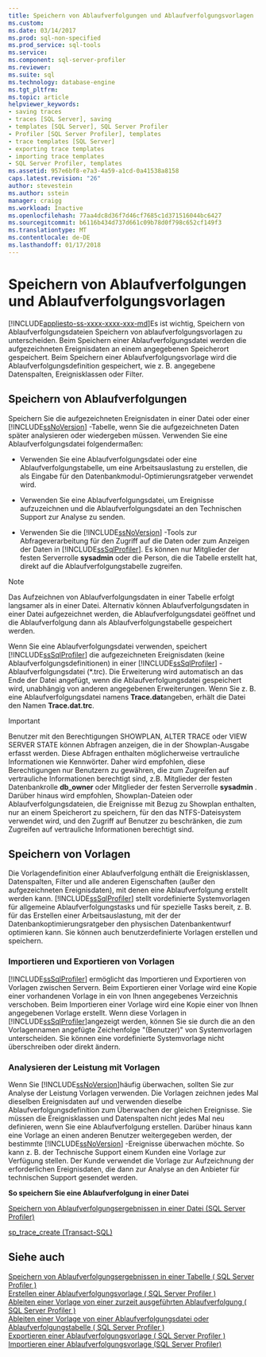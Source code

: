 ```yaml
---
title: Speichern von Ablaufverfolgungen und Ablaufverfolgungsvorlagen | Microsoft Docs
ms.custom: 
ms.date: 03/14/2017
ms.prod: sql-non-specified
ms.prod_service: sql-tools
ms.service: 
ms.component: sql-server-profiler
ms.reviewer: 
ms.suite: sql
ms.technology: database-engine
ms.tgt_pltfrm: 
ms.topic: article
helpviewer_keywords:
- saving traces
- traces [SQL Server], saving
- templates [SQL Server], SQL Server Profiler
- Profiler [SQL Server Profiler], templates
- trace templates [SQL Server]
- exporting trace templates
- importing trace templates
- SQL Server Profiler, templates
ms.assetid: 957e6bf8-e7a3-4a59-a1cd-0a41538a8158
caps.latest.revision: "26"
author: stevestein
ms.author: sstein
manager: craigg
ms.workload: Inactive
ms.openlocfilehash: 77aa4dc8d36f7d46cf7685c1d371516044bc6427
ms.sourcegitcommit: b6116b434d737d661c09b78d0f798c652cf149f3
ms.translationtype: MT
ms.contentlocale: de-DE
ms.lasthandoff: 01/17/2018
---
```

# <a name="save-traces-and-trace-templates"></a>Speichern von Ablaufverfolgungen und Ablaufverfolgungsvorlagen
[!INCLUDE[appliesto-ss-xxxx-xxxx-xxx-md](../../includes/appliesto-ss-xxxx-xxxx-xxx-md.md)]Es ist wichtig, Speichern von Ablaufverfolgungsdateien Speichern von ablaufverfolgungsvorlagen zu unterscheiden. Beim Speichern einer Ablaufverfolgungsdatei werden die aufgezeichneten Ereignisdaten an einem angegebenen Speicherort gespeichert. Beim Speichern einer Ablaufverfolgungsvorlage wird die Ablaufverfolgungsdefinition gespeichert, wie z. B. angegebene Datenspalten, Ereignisklassen oder Filter.  
  
## <a name="saving-traces"></a>Speichern von Ablaufverfolgungen  
 Speichern Sie die aufgezeichneten Ereignisdaten in einer Datei oder einer [!INCLUDE[ssNoVersion](../../includes/ssnoversion-md.md)] -Tabelle, wenn Sie die aufgezeichneten Daten später analysieren oder wiedergeben müssen. Verwenden Sie eine Ablaufverfolgungsdatei folgendermaßen:  
  
-   Verwenden Sie eine Ablaufverfolgungsdatei oder eine Ablaufverfolgungstabelle, um eine Arbeitsauslastung zu erstellen, die als Eingabe für den Datenbankmodul-Optimierungsratgeber verwendet wird.  
  
-   Verwenden Sie eine Ablaufverfolgungsdatei, um Ereignisse aufzuzeichnen und die Ablaufverfolgungsdatei an den Technischen Support zur Analyse zu senden.  
  
-   Verwenden Sie die [!INCLUDE[ssNoVersion](../../includes/ssnoversion-md.md)] -Tools zur Abfrageverarbeitung für den Zugriff auf die Daten oder zum Anzeigen der Daten in [!INCLUDE[ssSqlProfiler](../../includes/sssqlprofiler-md.md)]. Es können nur Mitglieder der festen Serverrolle **sysadmin** oder die Person, die die Tabelle erstellt hat, direkt auf die Ablaufverfolgungstabelle zugreifen.  
  
> [!NOTE]  
>  Das Aufzeichnen von Ablaufverfolgungsdaten in einer Tabelle erfolgt langsamer als in einer Datei. Alternativ können Ablaufverfolgungsdaten in einer Datei aufgezeichnet werden, die Ablaufverfolgungsdatei geöffnet und die Ablaufverfolgung dann als Ablaufverfolgungstabelle gespeichert werden.  
  
 Wenn Sie eine Ablaufverfolgungsdatei verwenden, speichert [!INCLUDE[ssSqlProfiler](../../includes/sssqlprofiler-md.md)] die aufgezeichneten Ereignisdaten (keine Ablaufverfolgungsdefinitionen) in einer [!INCLUDE[ssSqlProfiler](../../includes/sssqlprofiler-md.md)] -Ablaufverfolgungsdatei (\*.trc). Die Erweiterung wird automatisch an das Ende der Datei angefügt, wenn die Ablaufverfolgungsdatei gespeichert wird, unabhängig von anderen angegebenen Erweiterungen. Wenn Sie z. B. eine Ablaufverfolgungsdatei namens **Trace.dat**angeben, erhält die Datei den Namen **Trace.dat.trc**.  
  
> [!IMPORTANT]  
>  Benutzer mit den Berechtigungen SHOWPLAN, ALTER TRACE oder VIEW SERVER STATE können Abfragen anzeigen, die in der Showplan-Ausgabe erfasst werden. Diese Abfragen enthalten möglicherweise vertrauliche Informationen wie Kennwörter. Daher wird empfohlen, diese Berechtigungen nur Benutzern zu gewähren, die zum Zugreifen auf vertrauliche Informationen berechtigt sind, z.B. Mitglieder der festen Datenbankrolle **db_owner** oder Mitglieder der festen Serverrolle **sysadmin** . Darüber hinaus wird empfohlen, Showplan-Dateien oder Ablaufverfolgungsdateien, die Ereignisse mit Bezug zu Showplan enthalten, nur an einem Speicherort zu speichern, für den das NTFS-Dateisystem verwendet wird, und den Zugriff auf Benutzer zu beschränken, die zum Zugreifen auf vertrauliche Informationen berechtigt sind.  
  
## <a name="saving-templates"></a>Speichern von Vorlagen  
 Die Vorlagendefinition einer Ablaufverfolgung enthält die Ereignisklassen, Datenspalten, Filter und alle anderen Eigenschaften (außer den aufgezeichneten Ereignisdaten), mit denen eine Ablaufverfolgung erstellt werden kann. [!INCLUDE[ssSqlProfiler](../../includes/sssqlprofiler-md.md)] stellt vordefinierte Systemvorlagen für allgemeine Ablaufverfolgungstasks und für spezielle Tasks bereit, z. B. für das Erstellen einer Arbeitsauslastung, mit der der Datenbankoptimierungsratgeber den physischen Datenbankentwurf optimieren kann. Sie können auch benutzerdefinierte Vorlagen erstellen und speichern.  
  
### <a name="importing-and-exporting-templates"></a>Importieren und Exportieren von Vorlagen  
 [!INCLUDE[ssSqlProfiler](../../includes/sssqlprofiler-md.md)] ermöglicht das Importieren und Exportieren von Vorlagen zwischen Servern. Beim Exportieren einer Vorlage wird eine Kopie einer vorhandenen Vorlage in ein von Ihnen angegebenes Verzeichnis verschoben. Beim Importieren einer Vorlage wird eine Kopie einer von Ihnen angegebenen Vorlage erstellt. Wenn diese Vorlagen in [!INCLUDE[ssSqlProfiler](../../includes/sssqlprofiler-md.md)]angezeigt werden, können Sie sie durch die an den Vorlagennamen angefügte Zeichenfolge "(Benutzer)" von Systemvorlagen unterscheiden. Sie können eine vordefinierte Systemvorlage nicht überschreiben oder direkt ändern.  
  
### <a name="analyzing-performance-with-templates"></a>Analysieren der Leistung mit Vorlagen  
 Wenn Sie [!INCLUDE[ssNoVersion](../../includes/ssnoversion-md.md)]häufig überwachen, sollten Sie zur Analyse der Leistung Vorlagen verwenden. Die Vorlagen zeichnen jedes Mal dieselben Ereignisdaten auf und verwenden dieselbe Ablaufverfolgungsdefinition zum Überwachen der gleichen Ereignisse. Sie müssen die Ereignisklassen und Datenspalten nicht jedes Mal neu definieren, wenn Sie eine Ablaufverfolgung erstellen. Darüber hinaus kann eine Vorlage an einen anderen Benutzer weitergegeben werden, der bestimmte [!INCLUDE[ssNoVersion](../../includes/ssnoversion-md.md)] -Ereignisse überwachen möchte. So kann z. B. der Technische Support einem Kunden eine Vorlage zur Verfügung stellen. Der Kunde verwendet die Vorlage zur Aufzeichnung der erforderlichen Ereignisdaten, die dann zur Analyse an den Anbieter für technischen Support gesendet werden.  
  
 **So speichern Sie eine Ablaufverfolgung in einer Datei**  
  
 [Speichern von Ablaufverfolgungsergebnissen in einer Datei &#40;SQL Server Profiler&#41;](../../tools/sql-server-profiler/save-trace-results-to-a-file-sql-server-profiler.md)  
  
 [sp_trace_create &#40;Transact-SQL&#41;](../../relational-databases/system-stored-procedures/sp-trace-create-transact-sql.md)  
  
## <a name="see-also"></a>Siehe auch  
 [Speichern von Ablaufverfolgungsergebnissen in einer Tabelle &#40; SQL Server Profiler &#41;](../../tools/sql-server-profiler/save-trace-results-to-a-table-sql-server-profiler.md)   
 [Erstellen einer Ablaufverfolgungsvorlage &#40; SQL Server Profiler &#41;](../../tools/sql-server-profiler/create-a-trace-template-sql-server-profiler.md)   
 [Ableiten einer Vorlage von einer zurzeit ausgeführten Ablaufverfolgung &#40; SQL Server Profiler &#41;](../../tools/sql-server-profiler/derive-a-template-from-a-running-trace-sql-server-profiler.md)   
 [Ableiten einer Vorlage von einer Ablaufverfolgungsdatei oder Ablaufverfolgungstabelle &#40; SQL Server Profiler &#41;](../../tools/sql-server-profiler/derive-a-template-from-a-trace-file-or-trace-table-sql-server-profiler.md)   
 [Exportieren einer Ablaufverfolgungsvorlage &#40; SQL Server Profiler &#41;](../../tools/sql-server-profiler/export-a-trace-template-sql-server-profiler.md)   
 [Importieren einer Ablaufverfolgungsvorlage &#40;SQL Server Profiler&#41;](../../tools/sql-server-profiler/import-a-trace-template-sql-server-profiler.md)  
  
  
